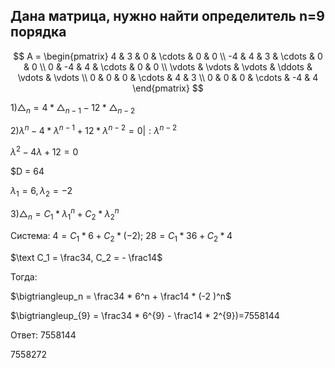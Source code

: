 ## Дана матрица, нужно найти определитель n=9 порядка

$$      
A =       
 \begin{pmatrix}      
  4 & 3 & 0 & \cdots & 0 & 0 \\      
  -4 & 4 & 3 & \cdots & 0 & 0 \\      
  0 & -4 & 4 & \cdots & 0 & 0 \\      
  \vdots  & \vdots & \vdots & \ddots & \vdots & \vdots  \\      
  0 & 0 & 0 & \cdots & 4 & 3 \\      
  0 & 0 & 0 & \cdots & -4 & 4       
 \end{pmatrix}      
$$ 

$1) \bigtriangleup_n = 4 * \bigtriangleup_{n-1} - 12 * \bigtriangleup_{n-2}$

$2) \lambda^n - 4 * \lambda^{n-1} + 12 * \lambda^{n-2} = 0| :\lambda^{n-2}$

$λ ^2 - 4λ + 12 = 0$

$D = 64

$\lambda_1 = 6, \lambda_2 = -2$

$3)\bigtriangleup_n  = C_1 * \lambda_1^n + C_2 * \lambda_2^n$

$\text{Система:}$
$4 = C_1 * 6 + C_2 * (-2);$
$28 = C_1 * 36 + C_2 * 4$

$\text C_1 = \frac34, C_2 = - \frac14$

$\text{Тогда: }$

$\bigtriangleup_n  = \frac34 * 6^n + \frac14 * (-2 )^n$

$\bigtriangleup_{9}  = \frac34 *  6^{9} - \frac14 * 2^{9})=7558144

$\text{Ответ: 7558144}$

7558272